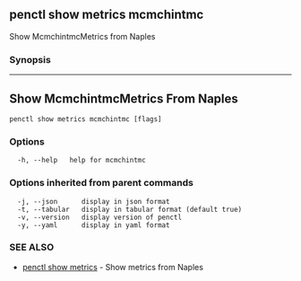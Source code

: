 ## penctl show metrics mcmchintmc

Show McmchintmcMetrics from Naples

### Synopsis



---------------------------------
 Show McmchintmcMetrics From Naples 
---------------------------------


```
penctl show metrics mcmchintmc [flags]
```

### Options

```
  -h, --help   help for mcmchintmc
```

### Options inherited from parent commands

```
  -j, --json      display in json format
  -t, --tabular   display in tabular format (default true)
  -v, --version   display version of penctl
  -y, --yaml      display in yaml format
```

### SEE ALSO
* [penctl show metrics](penctl_show_metrics.md)	 - Show metrics from Naples


